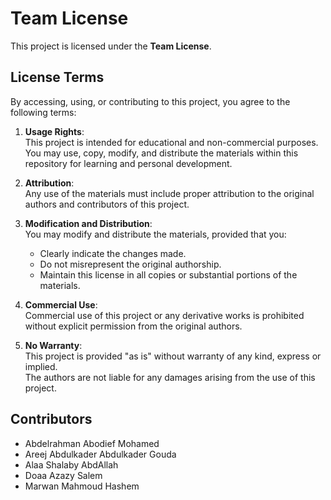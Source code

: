 # Team License

This project is licensed under the **Team License**.

## License Terms

By accessing, using, or contributing to this project, you agree to the following terms:

1. **Usage Rights**:  
   This project is intended for educational and non-commercial purposes.  
   You may use, copy, modify, and distribute the materials within this repository for learning and personal development.

2. **Attribution**:  
   Any use of the materials must include proper attribution to the original authors and contributors of this project.

3. **Modification and Distribution**:  
   You may modify and distribute the materials, provided that you:  
   - Clearly indicate the changes made.  
   - Do not misrepresent the original authorship.  
   - Maintain this license in all copies or substantial portions of the materials.

4. **Commercial Use**:  
   Commercial use of this project or any derivative works is prohibited without explicit permission from the original authors.

5. **No Warranty**:  
   This project is provided "as is" without warranty of any kind, express or implied.  
   The authors are not liable for any damages arising from the use of this project.

## Contributors

- Abdelrahman Abodief Mohamed  
- Areej Abdulkader Abdulkader Gouda  
- Alaa Shalaby AbdAllah  
- Doaa Azazy Salem  
- Marwan Mahmoud Hashem
